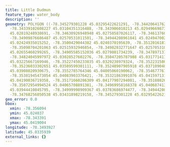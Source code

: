 ```yaml
---
title: Little Dudmun
feature_type: water_body
description: ''
geometry: POLYGON ((-78.345279301228 45.03295422621291, -78.344206417622 45.03134680520949,
  -78.34339102608227 45.03104351316488, -78.343906010213 45.0294966987383, -78.34429224831108
  45.02819248938691, -78.34630926948948 45.02758587026117, -78.34613760811317 45.0265849346483,
  -78.34909876686487 45.02570531011501, -78.34944208961841 45.02494700225506, -78.34944208961841
  45.02424935015252, -78.3500429044382 45.0240370195639, -78.35120161873236 45.0244616799536,
  -78.35098704201063 45.02515932946854, -78.34982832771647 45.02570531011501, -78.34927042824209
  45.02655460299265, -78.34905585152036 45.0279801734239, -78.3478971372262 45.02834414316433,
  -78.34824045997972 45.03028527602276, -78.35047205787988 45.03177141137134, -78.35171660286309
  45.03225667169946, -78.35227450233835 45.0329238979324, -78.35223158699382 45.0344099647663,
  -78.35236033302651 45.03589599301111, -78.35248907905918 45.03710904868434, -78.35609396797433
  45.03908020930675, -78.3552785764346 45.04005060190062, -78.35467776161481 45.04068741309594,
  -78.35381945473054 45.04083903376421, -78.35321863991076 45.04159713107982, -78.3521886716493
  45.04190036719358, -78.35171660286309 45.04177907294081, -78.3518882642403 45.04074806141134,
  -78.35072954994524 45.04065708891381, -78.34969958168378 45.04068741309594, -78.34957083565108
  45.03944410845795, -78.34999998909367 45.03783686974477, -78.34944208961841 45.03589599301111,
  -78.34768256050538 45.03431898219158, -78.345279301228 45.03295422621291))
geo_error: 0.0
bbox:
  xmin: -78.356094
  ymin: 45.024037
  xmax: -78.343391
  ymax: 45.0419004
longitude: -78.3493927
latitude: 45.0335939
external_links: {}
---
```

